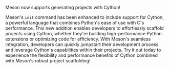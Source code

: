 Meson now supports generating projects with Cython!

Meson's `init` command has been enhanced to include support for Cython, a powerful language that combines Python's ease of use with
C's performance. This new addition enables developers to effortlessly scaffold projects using Cython, whether they're building
high-performance Python extensions or optimizing code for efficiency. With Meson's seamless integration, developers can quickly
jumpstart their development process and leverage Cython's capabilities within their projects. Try it out today to experience the
flexibility and performance benefits of Cython combined with Meson's robust project scaffolding!
